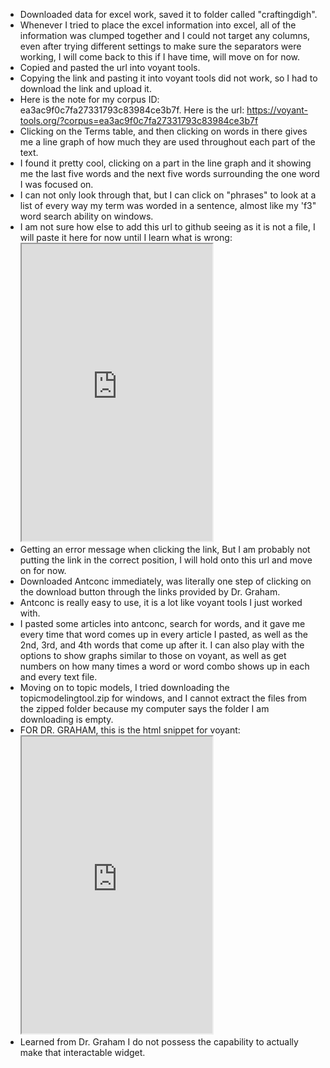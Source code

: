 - Downloaded data for excel work, saved it to folder called "craftingdigh".
- Whenever I tried to place the excel information into excel, all of the information was clumped together and I could not target any columns, even after trying different settings to make sure the separators were working, I will come back to this if I have time, will move on for now.
- Copied and pasted the url into voyant tools.
- Copying the link and pasting it into voyant tools did not work, so I had to download the link and upload it.
- Here is the note for my corpus ID: ea3ac9f0c7fa27331793c83984ce3b7f. Here is the url: https://voyant-tools.org/?corpus=ea3ac9f0c7fa27331793c83984ce3b7f
- Clicking on the Terms table, and then clicking on words in there gives me a line graph of how much they are used throughout each part of the text.
- I found it pretty cool, clicking on a part in the line graph and it showing me the last five words and the next five words surrounding the one word I was focused on.
- I can not only look through that, but I can click on "phrases" to look at a list of every way my term was worded in a sentence, almost like my 'f3" word search ability on windows.
- I am not sure how else to add this url to github seeing as it is not a file, I will paste it here for now until I learn what is wrong:<iframe style='width: 305px; height: 475px;' src='https://voyant-tools.org/tool/CorpusTerms/?corpus=ea3ac9f0c7fa27331793c83984ce3b7f'></iframe>
- Getting an error message when clicking the link, But I am probably not putting the link in the correct position, I will hold onto this url and move on for now.
- Downloaded Antconc immediately, was literally one step of clicking on the download button through the links provided by Dr. Graham.
- Antconc is really easy to use, it is a lot like voyant tools I just worked with. 
- I pasted some articles into antconc, search for words, and it gave me every time that word comes up in every article I pasted, as well as the 2nd, 3rd, and 4th words that come up after it. I can also play with the options to show graphs similar to those on voyant, as well as get numbers on how many times a word or word combo shows up in each and every text file.
- Moving on to topic models, I tried downloading the topicmodelingtool.zip for windows, and I cannot extract the files from the zipped folder because my computer says the folder I am downloading is empty. 
- FOR DR. GRAHAM, this is the html snippet for voyant: <iframe style='width: 305px; height: 475px;' src='https://voyant-tools.org/tool/CorpusTerms/?corpus=ea3ac9f0c7fa27331793c83984ce3b7f'></iframe>
- Learned from Dr. Graham I do not possess the capability to actually make that interactable widget.
